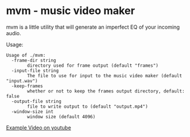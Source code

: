 # mvm - music video maker
mvm is a little utility that will generate an imperfect EQ of your incoming audio.

Usage:
```
Usage of ./mvm:
  -frame-dir string
        directory used for frame output (default "frames")
  -input-file string
        The file to use for input to the music video maker (default "input.wav")
  -keep-frames
        whether or not to keep the frames output directory, default: false
  -output-file string
        file to write output to (default "output.mp4")
  -window-size int
        window size (default 4096)
```

[Example Video on youtube](https://www.youtube.com/watch?v=cq-IgXrLC_)
